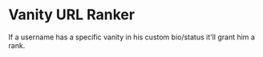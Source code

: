 # Vanity URL Ranker

If a username has a specific vanity in his custom bio/status it'll grant him a rank.
